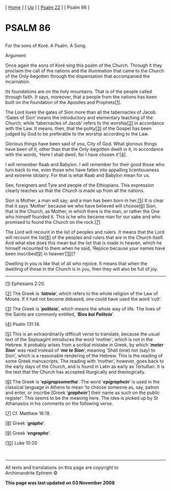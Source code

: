 \[ [Home](index.md) \] \[ [Up](psalm_commentary.md) \]
\[ [Psalm 22](psalm_22.md) \] \[ Psalm 86 \]

# PSALM 86

## 

For the sons of Koré. A Psalm. A Song.

Argument

Once again the sons of Koré sing this psalm of the Church. Through it
they proclaim the call of the nations and the illumination that came to
the Church of the Only-begotten through the dispensation that
accompanied the incarnation.

Its foundations are on the holy mountains. That is of the people called
through faith. It says, moreover, that a people from the nations has
been built on the foundation of the Apostles and
Prophets[\[1\]](#_ftn1).

The Lord loves the gates of Sion more than all the tabernacles of Jacob.
‘Gates of Sion’ means the introductory and elementary teaching of the
Church; while ‘tabernacles of Jacob’ refers to the
worship[\[2\]](#_ftn2) in accordance with the Law. It means, then, that
the polity[\[3\]](#_ftn3) of the Gospel has been judged by God to be
preferable to the worship according to the Law.

Glorious things have been said of you, City of God. What glorious things
have been of it, other than that the Only-begotten dwelt in it, in
accordance with the words, ‘Here I shall dwell, for I have chosen
it’[\[4\]](#_ftn4).

I will remember Raab and Babylon. I will remember for their good those
who turn back to me, even those who have fallen into appalling
licentiousness and extreme idolatry. For that is what Raab and Babylon
mean for us.

See, foreigners and Tyre and people of the Ethiopians. This expression
clearly teaches us that the Church is made up from all the nations.

Sion is Mother, a man will say; and a man has been born in
her.[\[5\]](#_ftn5) It is clear that it says ‘Mother’ because we who
have believed will choose[\[6\]](#_ftn6) Sion, that is the Church, as
Mother, in which there is the man, or rather the One who himself founded
it. This is he who became man for our sake and who promised to found the
Church on the rock.[\[7\]](#_ftn7)

The Lord will recount in the list of peoples and rulers. It means that
the Lord will recount the list[\[8\]](#_ftn8) of the peoples and rulers
that are in the Church itself. And what else does this mean but the list
that is made in heaven, which he himself recounted to them when he said,
‘Rejoice because your names have been inscribed[\[9\]](#_ftn9) in
heaven’[\[10\]](#_ftn10)?

Dwelling in you is like that of all who rejoice. It means that when the
dwelling of those in the Church is in you, then they will also be full
of joy.

  

-----

[\[1\]](#_ftnref1) Ephesians 2:20.

[\[2\]](#_ftnref2) The Greek is ‘***latreia***’, which refers to the
whole religion of the Law of Moses. If it had not become debased, one
could have used the word ‘cult’.

[\[3\]](#_ftnref3) The Greek is ‘***politeia***’, which means the whole
way of life. The lives of the Saints are commonly entitled, ‘***Bios kai
Politeia***’.

[\[4\]](#_ftnref4) Psalm 131:14.

[\[5\]](#_ftnref5) This is an extraordinarily difficult verse to
translate, because the usual text of the Septuagint introduces the word
‘mother’, which is not in the Hebrew. It probably arises from a
scribal mistake in Greek, by which ‘***meter Sion***’ was read instead
of ‘***me te Sion***’, meaning ‘Shall (one) not (say) to Sion’, which is
a reasonable rendering of the Hebrew. This is the reading of some Greek
manuscripts. The reading with ‘mother’, however, goes back to the early
days of the Church, and is found in Latin as early as Tertullian. It is
the text that the Church has accepted liturgically and theologically.

[\[6\]](#_ftnref6) The Greek is ‘***epigrapsometha***’. The word
‘***epigraphein***’ is used in the classical language in Athens to
mean ‘to choose someone as, say, patron and enter, or inscribe \[Greek
‘***graphein***’\] their name as such on the public register’. This
seems to be the meaning here. The idea is picked up by St Athanasios in
his comments on the following verse.

[\[7\]](#_ftnref7) Cf. Matthew 16:18.

[\[8\]](#_ftnref8) Greek ‘***graphe***’.

[\[9\]](#_ftnref9) Greek ‘***engraphe***’.

[\[10\]](#_ftnref10) Luke 10:20

 

-----

All texts and translations on this page are copyright to  
Archimandrite Ephrem ©

**This page was last updated on 03 November 2008**

